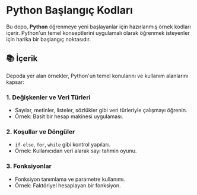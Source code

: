 # Python Başlangıç Kodları
Bu depo, **Python** öğrenmeye yeni başlayanlar için hazırlanmış örnek kodları içerir. Python'un temel konseptlerini uygulamalı olarak öğrenmek isteyenler için harika bir başlangıç noktasıdır.

## 📚 İçerik

Depoda yer alan örnekler, Python'un temel konularını ve kullanım alanlarını kapsar:

### 1. **Değişkenler ve Veri Türleri**

-   Sayılar, metinler, listeler, sözlükler gibi veri türleriyle çalışmayı öğrenin.
-   Örnek: Basit bir hesap makinesi uygulaması.

### 2. **Koşullar ve Döngüler**

-   `if-else`, `for`, `while` gibi kontrol yapıları.
-   Örnek: Kullanıcıdan veri alarak sayı tahmin oyunu.

### 3. **Fonksiyonlar**

-   Fonksiyon tanımlama ve parametre kullanımı.
-   Örnek: Faktöriyel hesaplayan bir fonksiyon.
